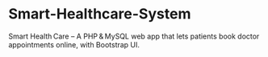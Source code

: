 # Smart-Healthcare-System
Smart Health Care – A PHP &amp; MySQL web app that lets patients book doctor appointments online, with Bootstrap UI.
